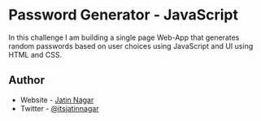 # Password Generator - JavaScript

In this challenge I am building a single page Web-App that generates random passwords based on user choices using JavaScript and UI using HTML and CSS.

## Author

-   Website - [Jatin Nagar](https://itsjatinnagar.blogspot.com)
-   Twitter - [@itsjatinnagar](https://www.twitter.com/itsjatinnagar)
